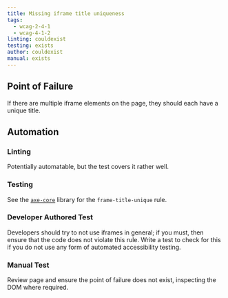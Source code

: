 ```yaml
---
title: Missing iframe title uniqueness
tags:
  - wcag-2-4-1
  - wcag-4-1-2
linting: couldexist
testing: exists
author: couldexist
manual: exists
---
```


## Point of Failure

If there are multiple iframe elements on the page, they should each have a unique title.

## Automation

### Linting

Potentially automatable, but the test covers it rather well.

### Testing

See the [`axe-core`](https://github.com/dequelabs/axe-core) library for the `frame-title-unique` rule.

### Developer Authored Test

Developers should try to not use iframes in general; if you must, then ensure that the code does not violate this rule. Write a test to check for this if you do not use any form of automated accessibility testing.

### Manual Test

Review page and ensure the point of failure does not exist, inspecting the DOM where required.
